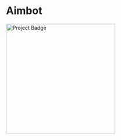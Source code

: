 # Aimbot

<img src="https://ci.appveyor.com/api/projects/status/62xs0g383shltj0v?svg=true" alt="Project Badge" width="300">

